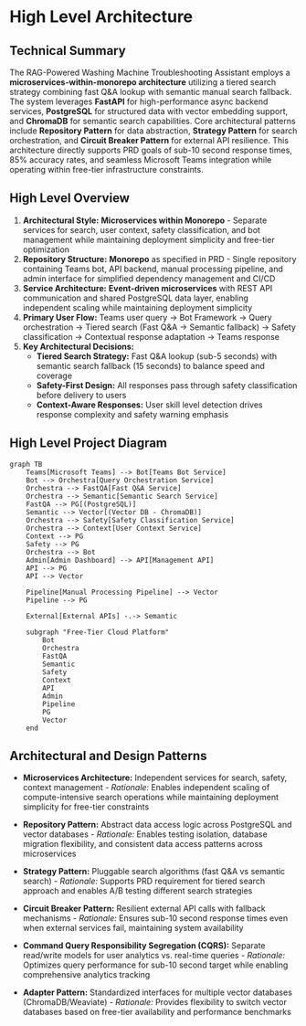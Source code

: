 # High Level Architecture

## Technical Summary

The RAG-Powered Washing Machine Troubleshooting Assistant employs a **microservices-within-monorepo architecture** utilizing a tiered search strategy combining fast Q&A lookup with semantic manual search fallback. The system leverages **FastAPI** for high-performance async backend services, **PostgreSQL** for structured data with vector embedding support, and **ChromaDB** for semantic search capabilities. Core architectural patterns include **Repository Pattern** for data abstraction, **Strategy Pattern** for search orchestration, and **Circuit Breaker Pattern** for external API resilience. This architecture directly supports PRD goals of sub-10 second response times, 85% accuracy rates, and seamless Microsoft Teams integration while operating within free-tier infrastructure constraints.

## High Level Overview

1. **Architectural Style:** **Microservices within Monorepo** - Separate services for search, user context, safety classification, and bot management while maintaining deployment simplicity and free-tier optimization
2. **Repository Structure:** **Monorepo** as specified in PRD - Single repository containing Teams bot, API backend, manual processing pipeline, and admin interface for simplified dependency management and CI/CD
3. **Service Architecture:** **Event-driven microservices** with REST API communication and shared PostgreSQL data layer, enabling independent scaling while maintaining deployment simplicity
4. **Primary User Flow:** Teams user query → Bot Framework → Query orchestration → Tiered search (Fast Q&A → Semantic fallback) → Safety classification → Contextual response adaptation → Teams response
5. **Key Architectural Decisions:**
   - **Tiered Search Strategy:** Fast Q&A lookup (sub-5 seconds) with semantic search fallback (15 seconds) to balance speed and coverage
   - **Safety-First Design:** All responses pass through safety classification before delivery to users
   - **Context-Aware Responses:** User skill level detection drives response complexity and safety warning emphasis

## High Level Project Diagram

```mermaid
graph TB
    Teams[Microsoft Teams] --> Bot[Teams Bot Service]
    Bot --> Orchestra[Query Orchestration Service]
    Orchestra --> FastQA[Fast Q&A Service]
    Orchestra --> Semantic[Semantic Search Service]
    FastQA --> PG[(PostgreSQL)]
    Semantic --> Vector[(Vector DB - ChromaDB)]
    Orchestra --> Safety[Safety Classification Service]
    Orchestra --> Context[User Context Service]
    Context --> PG
    Safety --> PG
    Orchestra --> Bot
    Admin[Admin Dashboard] --> API[Management API]
    API --> PG
    API --> Vector
    
    Pipeline[Manual Processing Pipeline] --> Vector
    Pipeline --> PG
    
    External[External APIs] -.-> Semantic
    
    subgraph "Free-Tier Cloud Platform"
        Bot
        Orchestra
        FastQA
        Semantic
        Safety
        Context
        API
        Admin
        Pipeline
        PG
        Vector
    end
```

## Architectural and Design Patterns

- **Microservices Architecture:** Independent services for search, safety, context management - *Rationale:* Enables independent scaling of compute-intensive search operations while maintaining deployment simplicity for free-tier constraints

- **Repository Pattern:** Abstract data access logic across PostgreSQL and vector databases - *Rationale:* Enables testing isolation, database migration flexibility, and consistent data access patterns across microservices

- **Strategy Pattern:** Pluggable search algorithms (fast Q&A vs semantic search) - *Rationale:* Supports PRD requirement for tiered search approach and enables A/B testing different search strategies

- **Circuit Breaker Pattern:** Resilient external API calls with fallback mechanisms - *Rationale:* Ensures sub-10 second response times even when external services fail, maintaining system availability

- **Command Query Responsibility Segregation (CQRS):** Separate read/write models for user analytics vs. real-time queries - *Rationale:* Optimizes query performance for sub-10 second target while enabling comprehensive analytics tracking

- **Adapter Pattern:** Standardized interfaces for multiple vector databases (ChromaDB/Weaviate) - *Rationale:* Provides flexibility to switch vector databases based on free-tier availability and performance benchmarks
